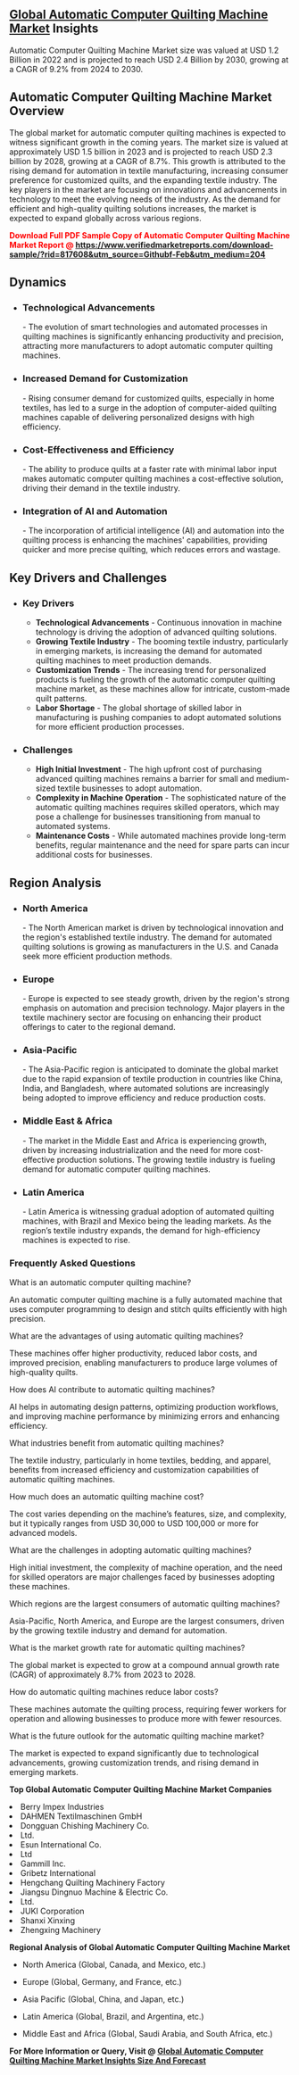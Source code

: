 <h2><a href="https://www.verifiedmarketreports.com/download-sample/?rid=817608&amp;utm_source=Githubf&amp;utm_medium=204" target="_blank">Global Automatic Computer Quilting Machine Market</a> Insights</h2><p>Automatic Computer Quilting Machine Market size was valued at USD 1.2 Billion in 2022 and is projected to reach USD 2.4 Billion by 2030, growing at a CAGR of 9.2% from 2024 to 2030.</p><p> <h2>Automatic Computer Quilting Machine Market Overview</h2> <p>The global market for automatic computer quilting machines is expected to witness significant growth in the coming years. The market size is valued at approximately USD 1.5 billion in 2023 and is projected to reach USD 2.3 billion by 2028, growing at a CAGR of 8.7%. This growth is attributed to the rising demand for automation in textile manufacturing, increasing consumer preference for customized quilts, and the expanding textile industry. The key players in the market are focusing on innovations and advancements in technology to meet the evolving needs of the industry. As the demand for efficient and high-quality quilting solutions increases, the market is expected to expand globally across various regions.</p> <p><b><p><span class=""><span style="color: #ff0000;"><strong>Download Full PDF Sample Copy of Automatic Computer Quilting Machine Market Report</strong> @ </span><a href="https://www.verifiedmarketreports.com/download-sample/?rid=817608&amp;utm_source=Githubf-Feb&amp;utm_medium=204" target="_blank">https://www.verifiedmarketreports.com/download-sample/?rid=817608&amp;utm_source=Githubf-Feb&amp;utm_medium=204</a></span></p></b></p> <h2>Dynamics</h2> <ul> <li><h3>Technological Advancements</h3> - The evolution of smart technologies and automated processes in quilting machines is significantly enhancing productivity and precision, attracting more manufacturers to adopt automatic computer quilting machines.</li> <li><h3>Increased Demand for Customization</h3> - Rising consumer demand for customized quilts, especially in home textiles, has led to a surge in the adoption of computer-aided quilting machines capable of delivering personalized designs with high efficiency.</li> <li><h3>Cost-Effectiveness and Efficiency</h3> - The ability to produce quilts at a faster rate with minimal labor input makes automatic computer quilting machines a cost-effective solution, driving their demand in the textile industry.</li> <li><h3>Integration of AI and Automation</h3> - The incorporation of artificial intelligence (AI) and automation into the quilting process is enhancing the machines' capabilities, providing quicker and more precise quilting, which reduces errors and wastage.</li> </ul> <h2>Key Drivers and Challenges</h2> <ul> <li><h3>Key Drivers</h3> <ul> <li><b>Technological Advancements</b> - Continuous innovation in machine technology is driving the adoption of advanced quilting solutions.</li> <li><b>Growing Textile Industry</b> - The booming textile industry, particularly in emerging markets, is increasing the demand for automated quilting machines to meet production demands.</li> <li><b>Customization Trends</b> - The increasing trend for personalized products is fueling the growth of the automatic computer quilting machine market, as these machines allow for intricate, custom-made quilt patterns.</li> <li><b>Labor Shortage</b> - The global shortage of skilled labor in manufacturing is pushing companies to adopt automated solutions for more efficient production processes.</li> </ul> </li> <li><h3>Challenges</h3> <ul> <li><b>High Initial Investment</b> - The high upfront cost of purchasing advanced quilting machines remains a barrier for small and medium-sized textile businesses to adopt automation.</li> <li><b>Complexity in Machine Operation</b> - The sophisticated nature of the automatic quilting machines requires skilled operators, which may pose a challenge for businesses transitioning from manual to automated systems.</li> <li><b>Maintenance Costs</b> - While automated machines provide long-term benefits, regular maintenance and the need for spare parts can incur additional costs for businesses.</li> </ul> </li> </ul> <h2>Region Analysis</h2> <ul> <li><h3>North America</h3> - The North American market is driven by technological innovation and the region's established textile industry. The demand for automated quilting solutions is growing as manufacturers in the U.S. and Canada seek more efficient production methods.</li> <li><h3>Europe</h3> - Europe is expected to see steady growth, driven by the region's strong emphasis on automation and precision technology. Major players in the textile machinery sector are focusing on enhancing their product offerings to cater to the regional demand.</li> <li><h3>Asia-Pacific</h3> - The Asia-Pacific region is anticipated to dominate the global market due to the rapid expansion of textile production in countries like China, India, and Bangladesh, where automated solutions are increasingly being adopted to improve efficiency and reduce production costs.</li> <li><h3>Middle East & Africa</h3> - The market in the Middle East and Africa is experiencing growth, driven by increasing industrialization and the need for more cost-effective production solutions. The growing textile industry is fueling demand for automatic computer quilting machines.</li> <li><h3>Latin America</h3> - Latin America is witnessing gradual adoption of automated quilting machines, with Brazil and Mexico being the leading markets. As the region’s textile industry expands, the demand for high-efficiency machines is expected to rise.</li> </ul> <h3>Frequently Asked Questions</h3> <p>What is an automatic computer quilting machine?</p> <p>An automatic computer quilting machine is a fully automated machine that uses computer programming to design and stitch quilts efficiently with high precision.</p> <p>What are the advantages of using automatic quilting machines?</p> <p>These machines offer higher productivity, reduced labor costs, and improved precision, enabling manufacturers to produce large volumes of high-quality quilts.</p> <p>How does AI contribute to automatic quilting machines?</p> <p>AI helps in automating design patterns, optimizing production workflows, and improving machine performance by minimizing errors and enhancing efficiency.</p> <p>What industries benefit from automatic quilting machines?</p> <p>The textile industry, particularly in home textiles, bedding, and apparel, benefits from increased efficiency and customization capabilities of automatic quilting machines.</p> <p>How much does an automatic quilting machine cost?</p> <p>The cost varies depending on the machine’s features, size, and complexity, but it typically ranges from USD 30,000 to USD 100,000 or more for advanced models.</p> <p>What are the challenges in adopting automatic quilting machines?</p> <p>High initial investment, the complexity of machine operation, and the need for skilled operators are major challenges faced by businesses adopting these machines.</p> <p>Which regions are the largest consumers of automatic quilting machines?</p> <p>Asia-Pacific, North America, and Europe are the largest consumers, driven by the growing textile industry and demand for automation.</p> <p>What is the market growth rate for automatic quilting machines?</p> <p>The global market is expected to grow at a compound annual growth rate (CAGR) of approximately 8.7% from 2023 to 2028.</p> <p>How do automatic quilting machines reduce labor costs?</p> <p>These machines automate the quilting process, requiring fewer workers for operation and allowing businesses to produce more with fewer resources.</p> <p>What is the future outlook for the automatic quilting machine market?</p> <p>The market is expected to expand significantly due to technological advancements, growing customization trends, and rising demand in emerging markets.</p> </p><p><strong>Top Global Automatic Computer Quilting Machine Market Companies</strong></p><div data-test-id=""><p><li>Berry Impex Industries</li><li> DAHMEN Textilmaschinen GmbH</li><li> Dongguan Chishing Machinery Co.</li><li> Ltd.</li><li> Esun International Co.</li><li> Ltd</li><li> Gammill Inc.</li><li> Gribetz International</li><li> Hengchang Quilting Machinery Factory</li><li> Jiangsu Dingnuo Machine & Electric Co.</li><li> Ltd.</li><li> JUKI Corporation</li><li> Shanxi Xinxing</li><li> Zhengxing Machinery</li></p><div><strong>Regional Analysis of&nbsp;Global Automatic Computer Quilting Machine Market</strong></div><ul><li dir="ltr"><p dir="ltr">North America&nbsp;(Global, Canada, and Mexico, etc.)</p></li><li dir="ltr"><p dir="ltr">Europe (Global, Germany, and France, etc.)</p></li><li dir="ltr"><p dir="ltr">Asia Pacific&nbsp;(Global, China, and Japan, etc.)</p></li><li dir="ltr"><p dir="ltr">Latin America&nbsp;(Global, Brazil, and Argentina, etc.)</p></li><li dir="ltr">Middle East and Africa&nbsp;(Global, Saudi Arabia, and South Africa, etc.)</li></ul><p><strong>For More Information or Query, Visit @&nbsp;</strong><strong><a href="https://www.verifiedmarketreports.com/product/automatic-computer-quilting-machine-market/?utm_source=Githubf&amp;utm_medium=204" target="_blank">Global Automatic Computer Quilting Machine Market Insights Size And Forecast</a></strong></p></div>

